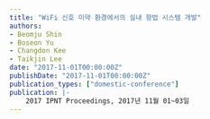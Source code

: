 ```yaml
---
title: "WiFi 신호 미약 환경에서의 실내 항법 시스템 개발"
authors:
- Beomju Shin
- Boseon Yu
- Changdon Kee
- Taikjin Lee
date: "2017-11-01T00:00:00Z"
publishDate: "2017-11-01T00:00:00Z"
publication_types: ["domestic-conference"]
publication: |-
    2017 IPNT Proceedings, 2017년 11월 01~03일
---
```

